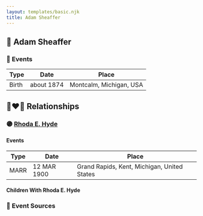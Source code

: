 ```yaml
---
layout: templates/basic.njk
title: Adam Sheaffer
---
```

## 🔵 Adam Sheaffer

### 📆 Events

Type | Date | Place
------ | ------ | ------
Birth | about 1874 | Montcalm, Michigan, USA

## 👩‍❤️‍👨 Relationships

### 🟣 [Rhoda E. Hyde](/people/9/98029194)

#### Events

Type | Date | Place
------ | ------ | ------
MARR | 12 MAR 1900 | Grand Rapids, Kent, Michigan, United States
#### Children With Rhoda E. Hyde
### 📰 Event Sources
